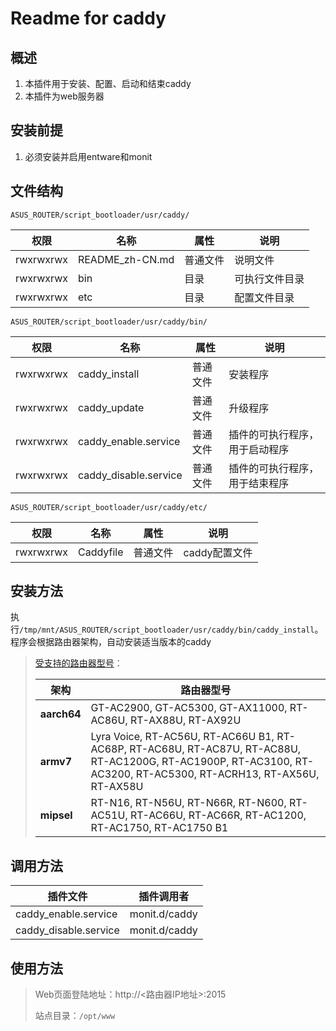 # Readme for caddy

## 概述

1. 本插件用于安装、配置、启动和结束caddy
2. 本插件为web服务器

## 安装前提

1. 必须安装并启用entware和monit

## 文件结构

`ASUS_ROUTER/script_bootloader/usr/caddy/`

| 权限      | 名称            | 属性     | 说明           |
| --------- | --------------- | -------- | -------------- |
| rwxrwxrwx | README_zh-CN.md | 普通文件 | 说明文件       |
| rwxrwxrwx | bin             | 目录     | 可执行文件目录 |
| rwxrwxrwx | etc             | 目录     | 配置文件目录   |

`ASUS_ROUTER/script_bootloader/usr/caddy/bin/`

| 权限      | 名称                  | 属性     | 说明                           |
| --------- | --------------------- | -------- | ------------------------------ |
| rwxrwxrwx | caddy_install         | 普通文件 | 安装程序                       |
| rwxrwxrwx | caddy_update          | 普通文件 | 升级程序                       |
| rwxrwxrwx | caddy_enable.service  | 普通文件 | 插件的可执行程序，用于启动程序 |
| rwxrwxrwx | caddy_disable.service | 普通文件 | 插件的可执行程序，用于结束程序 |

`ASUS_ROUTER/script_bootloader/usr/caddy/etc/`

| 权限      | 名称      | 属性     | 说明          |
| --------- | --------- | -------- | ------------- |
| rwxrwxrwx | Caddyfile | 普通文件 | caddy配置文件 |

## 安装方法

执行`/tmp/mnt/ASUS_ROUTER/script_bootloader/usr/caddy/bin/caddy_install`。程序会根据路由器架构，自动安装适当版本的caddy

   > [受支持的路由器型号](https://github.com/Entware/Entware/wiki/Install-on-Asus-stock-firmware)：
   >
   > | 架构        | 路由器型号                                                                                                                                                        |
   > | ----------- | ----------------------------------------------------------------------------------------------------------------------------------------------------------------- |
   > | **aarch64** | GT-AC2900, GT-AC5300, GT-AX11000, RT-AC86U, RT-AX88U, RT-AX92U                                                                                                    |
   > | **armv7**   | Lyra Voice, RT-AC56U, RT-AC66U B1, RT-AC68P, RT-AC68U, RT-AC87U, RT-AC88U, RT-AC1200G, RT-AC1900P, RT-AC3100, RT-AC3200, RT-AC5300, RT-ACRH13, RT-AX56U, RT-AX58U |
   > | **mipsel**  | RT-N16, RT-N56U, RT-N66R, RT-N600, RT-AC51U, RT-AC66U, RT-AC66R, RT-AC1200, RT-AC1750, RT-AC1750 B1                                                               |

## 调用方法

| 插件文件              | 插件调用者    |
| --------------------- | ------------- |
| caddy_enable.service  | monit.d/caddy |
| caddy_disable.service | monit.d/caddy |

## 使用方法

> Web页面登陆地址：http://<路由器IP地址>:2015
>
> 站点目录：`/opt/www`